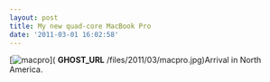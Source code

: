 ```yaml
---
layout: post
title: My new quad-core MacBook Pro
date: '2011-03-01 16:02:58'
---
```


[![](https://i2.wp.com/sterlinganderson.netfiles/2011/03/macpro-120x120.jpg?resize=120%2C120 "macpro")]( __GHOST_URL__ /files/2011/03/macpro.jpg)Arrival in North America.

<!--kg-card-end: markdown-->